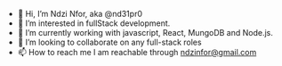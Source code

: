 - 👋 Hi, I’m Ndzi Nfor, aka @nd31pr0
- 👀 I’m interested in fullStack development.
- 🌱 I’m currently working with javascript, React, MungoDB and Node.js.
- 💞️ I’m looking to collaborate on any full-stack roles
- 📫 How to reach me I am reachable through ndzinfor@gmail.com

<!---
nd31pr0/nd31pr0 is a ✨ special ✨ repository because its `README.md` (this file) appears on your GitHub profile.
You can click the Preview link to take a look at your changes.
--->
